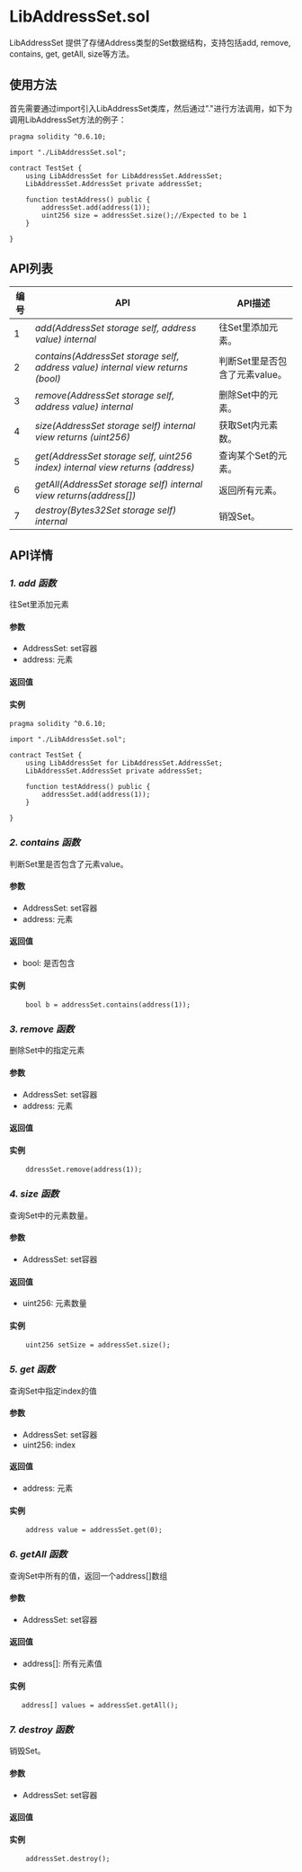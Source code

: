 ﻿# LibAddressSet.sol

LibAddressSet 提供了存储Address类型的Set数据结构，支持包括add, remove, contains, get, getAll, size等方法。

## 使用方法

首先需要通过import引入LibAddressSet类库，然后通过"."进行方法调用，如下为调用LibAddressSet方法的例子：

```
pragma solidity ^0.6.10;

import "./LibAddressSet.sol";

contract TestSet {
    using LibAddressSet for LibAddressSet.AddressSet;
    LibAddressSet.AddressSet private addressSet;

    function testAddress() public {
        addressSet.add(address(1));
        uint256 size = addressSet.size();//Expected to be 1
    }

}
```


## API列表

编号 | API | API描述
---|---|---
1 | *add(AddressSet storage self, address value) internal* | 往Set里添加元素。
2 | *contains(AddressSet storage self, address value) internal view returns (bool)* | 判断Set里是否包含了元素value。
3 | *remove(AddressSet storage self, address value) internal* | 删除Set中的元素。
4 | *size(AddressSet storage self) internal view returns (uint256)* | 获取Set内元素数。
5 | *get(AddressSet storage self, uint256 index) internal view returns (address)* | 查询某个Set的元素。
6 | *getAll(AddressSet storage self) internal view returns(address[])* | 返回所有元素。
7 | *destroy(Bytes32Set storage self) internal* | 销毁Set。

## API详情

### ***1. add 函数***

往Set里添加元素

#### 参数

- AddressSet: set容器
- address: 元素

#### 返回值


#### 实例

```
pragma solidity ^0.6.10;

import "./LibAddressSet.sol";

contract TestSet {
    using LibAddressSet for LibAddressSet.AddressSet;
    LibAddressSet.AddressSet private addressSet;

    function testAddress() public {
        addressSet.add(address(1));
    }

}
```

### ***2. contains 函数***

判断Set里是否包含了元素value。

#### 参数

- AddressSet: set容器
- address: 元素

#### 返回值
- bool: 是否包含

#### 实例

```
    bool b = addressSet.contains(address(1));
```

### ***3. remove 函数***

删除Set中的指定元素

#### 参数

- AddressSet: set容器
- address: 元素

#### 返回值


#### 实例

```
    ddressSet.remove(address(1));
```

### ***4. size 函数***

查询Set中的元素数量。

#### 参数

- AddressSet: set容器

#### 返回值
- uint256: 元素数量

#### 实例

```
    uint256 setSize = addressSet.size();
```

### ***5. get 函数***

查询Set中指定index的值

#### 参数

- AddressSet: set容器
- uint256: index

#### 返回值
- address: 元素

#### 实例

```
    address value = addressSet.get(0);
```

### ***6. getAll 函数***

查询Set中所有的值，返回一个address[]数组

#### 参数

- AddressSet: set容器

#### 返回值
- address[]: 所有元素值

#### 实例

```
   address[] values = addressSet.getAll();
```

### ***7. destroy 函数***

销毁Set。

#### 参数

- AddressSet: set容器

#### 返回值

#### 实例

```
    addressSet.destroy();
```
